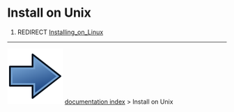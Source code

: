 # Install on Unix
1.  REDIRECT [Installing_on_Linux](Installing_on_Linux.md)



---
![](images/Button_right.svg) [documentation index](../README.md) > Install on Unix

